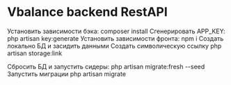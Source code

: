 # Vbalance backend RestAPI

Установить зависимости бэка: composer install
Сгенерировать APP_KEY: php artisan key:generate
Установить зависимости фронта: npm i
Создать локально БД и засидить данными
Создать символическую ссылку php artisan storage:link

Сбросить БД и запустить сидеры: php artisan migrate:fresh --seed
Запустить миграции php artisan migrate
